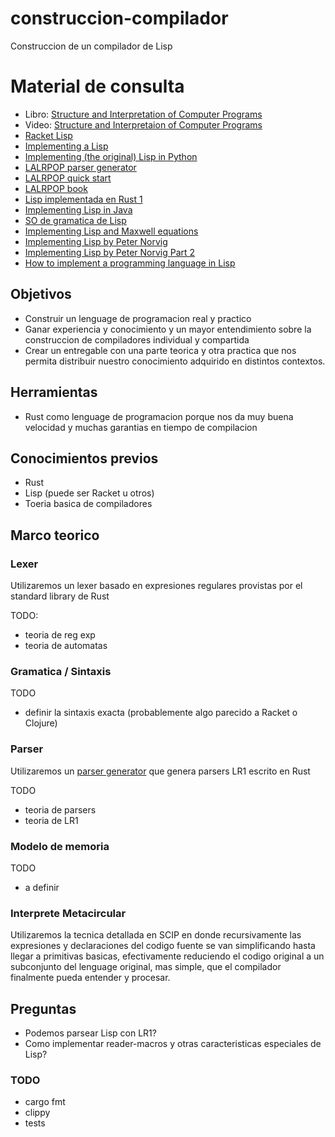 # construccion-compilador
Construccion de un compilador de Lisp


# Material de consulta

- Libro: [Structure and Interpretation of Computer Programs](https://mitpress.mit.edu/sites/default/files/sicp/full-text/book/book-Z-H-38.html#%_index_start)
- Video: [Structure and Interpretaion of Computer Programs](https://www.youtube.com/watch?v=2Op3QLzMgSY)
- [Racket Lisp](https://racket-lang.org/)
- [Implementing a Lisp](http://wiki.c2.com/?ImplementingLisp)
- [Implementing (the original) Lisp in Python](http://kjetilvalle.com/posts/original-lisp.html)
- [LALRPOP parser generator](https://github.com/lalrpop/lalrpop)
- [LALRPOP quick start](http://lalrpop.github.io/lalrpop/quick_start_guide.html)
- [LALRPOP book](http://lalrpop.github.io/lalrpop/tutorial)
- [Lisp implementada en Rust 1](https://github.com/swgillespie/rust-lisp)
- [Implementing Lisp in Java](http://www.cis.upenn.edu/~matuszek/cit594-2003/Assignments/03-implementing-lisp.html)
- [SO de gramatica de Lisp](https://stackoverflow.com/questions/517113/lisp-grammar-in-yacc)
- [Implementing Lisp and Maxwell equations](http://www.righto.com/2008/07/maxwells-equations-of-software-examined.html)
- [Implementing Lisp by Peter Norvig](http://norvig.com/lispy.html)
- [Implementing Lisp by Peter Norvig Part 2](http://norvig.com/lispy2.html)
- [How to implement a programming language in Lisp](http://lisperator.net/pltut/)

## Objetivos

- Construir un lenguage de programacion real y practico
- Ganar experiencia y conocimiento y un mayor entendimiento sobre la construccion de compiladores individual y compartida
- Crear un entregable con una parte teorica y otra practica que nos permita distribuir nuestro conocimiento adquirido en distintos contextos.

## Herramientas
- Rust como lenguage de programacion porque nos da muy buena velocidad y muchas garantias en tiempo de compilacion

## Conocimientos previos

- Rust
- Lisp (puede ser Racket u otros)
- Toeria basica de compiladores

## Marco teorico

### Lexer

Utilizaremos un lexer basado en expresiones regulares provistas por el standard library de Rust

TODO:
- teoria de reg exp
- teoria de automatas


### Gramatica / Sintaxis

TODO
- definir la sintaxis exacta (probablemente algo parecido a Racket o Clojure)

### Parser

Utilizaremos un [parser generator](https://github.com/lalrpop/lalrpop) que genera parsers LR1 escrito en Rust

TODO
- teoria de parsers
- teoria de LR1

### Modelo de memoria

TODO
- a definir

### Interprete Metacircular

Utilizaremos la tecnica detallada en SCIP en donde recursivamente las expresiones y declaraciones del codigo fuente
se van simplificando hasta llegar a primitivas basicas, efectivamente reduciendo el codigo original a un subconjunto
del lenguage original, mas simple, que el compilador finalmente pueda entender y procesar.

## Preguntas
- Podemos parsear Lisp con LR1?
- Como implementar reader-macros y otras caracteristicas especiales de Lisp?



### TODO
- cargo fmt
- clippy
- tests
